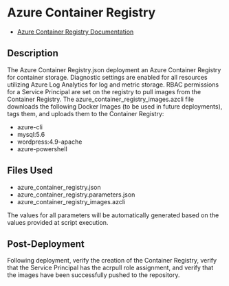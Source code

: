 # Azure Container Registry

- [Azure Container Registry Documentation](https://docs.microsoft.com/en-us/azure/container-registry/container-registry-intro "Azure Container Registry Documentation")

## Description

The Azure Container Registry.json deployment an Azure Container Registry for container storage. Diagnostic settings are enabled for all resources utilizing Azure Log Analytics for log and metric storage. RBAC permissions for a Service Principal are set on the registry to pull images from the Container Registry. The azure_container_registry_images.azcli file downloads the following Docker Images (to be used in future deployments), tags them, and uploads them to the Container Registry:

- azure-cli
- mysql:5.6
- wordpress:4.9-apache
- azure-powershell

## Files Used

- azure_container_registry.json
- azure_container_registry.parameters.json
- azure_container_registry_images.azcli

The values for all parameters will be automatically generated based on the values provided at script execution.

## Post-Deployment

Following deployment, verify the creation of the Container Registry, verify that the Service Principal has the acrpull role assignment, and verify that the images have been successfully pushed to the repository.
